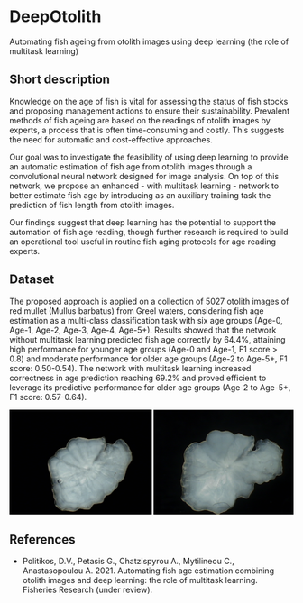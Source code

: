 # DeepOtolith
Automating fish ageing from otolith images using deep learning (the role of multitask learning)


## Short description

Knowledge on the age of fish is vital for assessing the status of fish stocks and proposing management actions to ensure their sustainability. Prevalent methods of fish
ageing are based on the readings of otolith images by experts, a process that is often time-consuming and costly. This suggests the need for automatic and cost-effective
approaches. 

Our goal was to investigate the feasibility of using deep learning to provide an automatic estimation of fish age from otolith images through a convolutional neural
network designed for image analysis. On top of this network, we propose an enhanced - with multitask learning - network to better estimate fish age by introducing as an
auxiliary training task the prediction of fish length from otolith images. 

Our findings suggest that deep learning has the potential to support the automation of fish age reading, though further research is required to build an operational tool useful in routine fish aging protocols for age reading experts.

## Dataset

The proposed approach is applied on a collection of 5027 otolith images of red mullet (Mullus barbatus) from Greel waters, considering fish age estimation as a multi-class classification task with six age groups (Age-0, Age-1, Age-2, Age-3, Age-4, Age-5+). Results showed that the network without multitask learning predicted fish age correctly by 64.4%, attaining high performance for younger age groups (Age-0 and Age-1, F1 score > 0.8) and moderate performance for older age groups (Age-2 to Age-5+, F1 score: 0.50-0.54). The network with multitask learning increased correctness in age prediction reaching 69.2% and proved efficient to leverage its predictive performance for older age groups (Age-2 to Age-5+, F1 score: 0.57-0.64). 

![Farmers Market Finder Demo](otoliths.png)

## References

* Politikos, D.V., Petasis G., Chatzispyrou A., Mytilineou C., Anastasopoulou A. 2021. Automating fish age estimation combining otolith images and deep learning: 
the role of multitask learning. Fisheries Research (under review).
